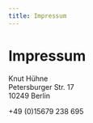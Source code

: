 ```yaml
---
title: Impressum
---
```

# Impressum

Knut Hühne  
Petersburger Str. 17  
10249 Berlin  

+49 (0)15679 238 695
